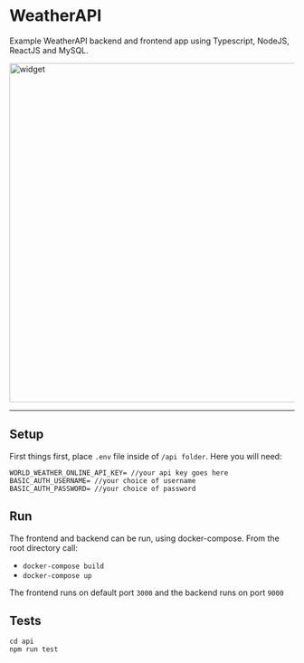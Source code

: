 # WeatherAPI
Example WeatherAPI backend and frontend app using Typescript, NodeJS, ReactJS and MySQL.

<img src="https://i.imgur.com/BK3V4xc.png" alt="widget" width="600"/>

-------
## Setup 
First things first, place `.env` file inside of `/api folder`. Here you will need:
```
WORLD_WEATHER_ONLINE_API_KEY= //your api key goes here
BASIC_AUTH_USERNAME= //your choice of username
BASIC_AUTH_PASSWORD= //your choice of password
```

## Run

The frontend and backend can be run, using docker-compose. From the root directory call:

- `docker-compose build`
- `docker-compose up`


The frontend runs on default port `3000` and the backend runs on port `9000`

## Tests
```
cd api
npm run test

```
